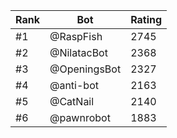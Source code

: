 Rank|Bot|Rating
---|---|---
#1|@RaspFish|2745
#2|@NilatacBot|2368
#3|@OpeningsBot|2327
#4|@anti-bot|2163
#5|@CatNail|2140
#6|@pawnrobot|1883

